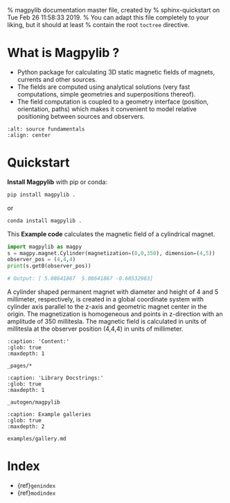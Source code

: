 % magpylib documentation master file, created by
% sphinx-quickstart on Tue Feb 26 11:58:33 2019.
% You can adapt this file completely to your liking, but it should at least
% contain the root `toctree` directive.

# What is Magpylib ?

- Python package for calculating 3D static magnetic fields of magnets, currents and other sources.
- The fields are computed using analytical solutions (very fast computations, simple geometries and superpositions thereof).
- The field computation is coupled to a geometry interface (position, orientation, paths) which makes it convenient to model relative positioning between sources and observers.

```{image} _static/images/index/source_fundamentals.png
:alt: source fundamentals
:align: center
```
# Quickstart

**Install Magpylib** with pip or conda:

```bash
pip install magpylib .
```
or

```bash
conda install magpylib .
```

This **Example code** calculates the magnetic field of a cylindrical magnet.

```python
import magpylib as magpy
s = magpy.magnet.Cylinder(magnetization=(0,0,350), dimension=(4,5))
observer_pos = (4,4,4)
print(s.getB(observer_pos))

# Output: [ 5.08641867  5.08641867 -0.60532983]
```

A cylinder shaped permanent magnet with diameter and height of 4 and 5 millimeter, respectively, is created in a global coordinate system with cylinder axis parallel to the z-axis and geometric magnet center in the origin. The magnetization is homogeneous and points in z-direction with an amplitude of 350 millitesla. The magnetic field is calculated in units of millitesla at the observer position (4,4,4) in units of millimeter.

```{toctree}
:caption: 'Content:'
:glob: true
:maxdepth: 1

_pages/*
```

```{toctree}
:caption: 'Library Docstrings:'
:glob: true
:maxdepth: 1

_autogen/magpylib
```

```{toctree}
:caption: Example galleries
:glob: true
:maxdepth: 2

examples/gallery.md
```

# Index

- {ref}`genindex`
- {ref}`modindex`
